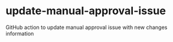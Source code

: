 # update-manual-approval-issue
GitHub action to update manual approval issue with new changes information

